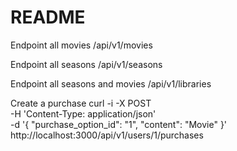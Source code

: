# README

Endpoint all movies
/api/v1/movies

Endpoint all seasons
/api/v1/seasons

Endpoint all seasons and movies
/api/v1/libraries

Create a purchase
curl -i -X POST                                                              \
     -H 'Content-Type: application/json'                                     \
     -d '{ "purchase_option_id": "1", "content": "Movie" }' \
     http://localhost:3000/api/v1/users/1/purchases




